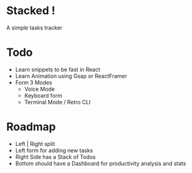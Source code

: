 # Stacked !

A simple tasks tracker

# Todo

-   Learn snippets to be fast in React
-   Learn Animation using Gsap or ReactFramer
-   Form 3 Modes
    -   Voice Mode
    -   Keyboard form
    -   Terminal Mode / Retro CLI

<!-- Maybe use the DB option as well -->

# Roadmap

-   Left | Right split
-   Left form for adding new tasks
-   Right Side has a Stack of Todos
-   Bottom should have a Dashboard for productivity analysis and stats
